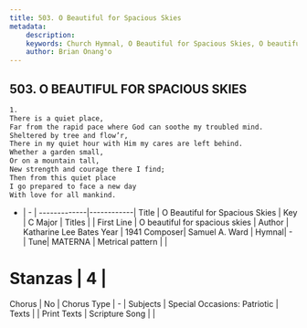 ```yaml
---
title: 503. O Beautiful for Spacious Skies
metadata:
    description: 
    keywords: Church Hymnal, O Beautiful for Spacious Skies, O beautiful for spacious skies, 
    author: Brian Onang'o
---
```



## 503. O BEAUTIFUL FOR SPACIOUS SKIES

```txt
1.
There is a quiet place,
Far from the rapid pace where God can soothe my troubled mind.
Sheltered by tree and flow’r,
There in my quiet hour with Him my cares are left behind.
Whether a garden small,
Or on a mountain tall,
New strength and courage there I find;
Then from this quiet place
I go prepared to face a new day
With love for all mankind.
```

- |   -  |
-------------|------------|
Title | O Beautiful for Spacious Skies |
Key | C Major |
Titles |  |
First Line | O beautiful for spacious skies |
Author | Katharine Lee Bates
Year | 1941
Composer| Samuel A. Ward |
Hymnal|  - |
Tune| MATERNA |
Metrical pattern | |
# Stanzas | 4 |
Chorus | No |
Chorus Type | - |
Subjects | Special Occasions: Patriotic |
Texts |  |
Print Texts | 
Scripture Song |  |
  
